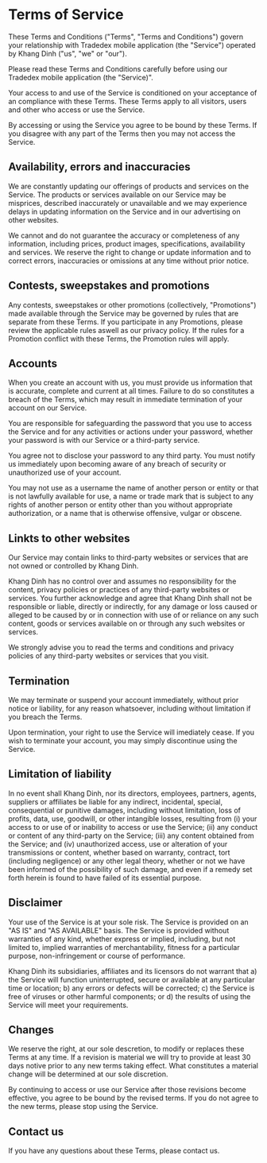 # Terms of Service

These Terms and Conditions ("Terms", "Terms and Conditions") govern your relationship with Tradedex mobile application (the "Service") operated by Khang Dinh ("us", "we" or "our").

Please read these Terms and Conditions carefully before using our Tradedex mobile application (the "Service)".

Your access to and use of the Service is conditioned on your acceptance of an compliance with these Terms. These Terms apply to all visitors, users and other who access or use the Service.

By accessing or using the Service you agree to be bound by these Terms. If you disagree with any part of the Terms then you may not access the Service.


## Availability, errors and inaccuracies

We are constantly updating our offerings of products and services on the Service. The products or services available on our Service may be misprices, described inaccurately or unavailable and we may experience delays in updating information on the Service and in our advertising on other websites.

We cannot and do not guarantee the accuracy or completeness of any information, including prices, product images, specifications, availability and services. We reserve the right to change or update information and to correct errors, inaccuracies or omissions at any time without prior notice.


## Contests, sweepstakes and promotions

Any contests, sweepstakes or other promotions (collectively, "Promotions") made available through the Service may be governed by rules that are separate from these Terms. If you participate in any Promotions, please review the applicable rules aswell as our privacy policy. If the rules for a Promotion conflict with these Terms, the Promotion rules will apply.


## Accounts

When you create an account with us, you must provide us information that is accurate, complete and current at all times. Failure to do so constitutes a breach of the Terms, which may result in immediate termination of your account on our Service.

You are responsible for safeguarding the password that you use to access the Service and for any activities or actions under your password, whether your password is with our Service or a  third-party service.

You agree not to disclose your password to any third party. You must notify us immediately upon becoming aware of any breach of security or unauthorized use of your account.

You may not use as a username the name of another person or entity or that is not lawfully available for use, a name or trade mark that is subject to any rights of another person or entity other than you without appropriate authorization, or a name that is otherwise offensive, vulgar or obscene.


## Linkts to other websites

Our Service may contain links to third-party websites or services that are not owned or controlled by Khang Dinh.

Khang Dinh has no control over and assumes no responsibility for the content, privacy policies or practices of any third-party websites or services. You further acknowledge and agree that Khang Dinh shall not be responsible or liable, directly or indirectly, for any damage or loss caused or alleged to be caused by or in connection with use of or reliance on any such content, goods or services available on or through any such websites or services.

We strongly advise you to read the terms and conditions and privacy policies of any third-party websites or services that you visit.


## Termination

We may terminate or suspend your account immediately, without prior notice or liability, for any reason whatsoever, including without limitation if you breach the Terms.

Upon termination, your right to use the Service will imediately cease. If you wish to terminate your account, you may simply discontinue using the Service.


## Limitation of liability

In no event shall Khang Dinh, nor its directors, employees, partners, agents, suppliers or affiliates be liable for any indirect, incidental, special, consequential or punitive damages, including without limitation, loss of profits, data, use, goodwill, or other intangible losses, resulting from (i) your access to or use of or inability to access or use the Service; (ii) any conduct or content of any third-party on the Service; (iii) any content obtained from the Service; and (iv) unauthorized access, use or alteration of your transmissions or content, whether based on warranty, contract, tort (including negligence) or any other legal theory, whether or not we have been informed of the possibility of such damage, and even if a remedy set forth herein is found to have failed of its essential purpose.


## Disclaimer

Your use of the Service is at your sole risk. The Service is provided on an "AS IS" and "AS AVAILABLE" basis. The Service is provided without warranties of any kind, whether express or implied, including, but not limited to, implied warranties of merchantability, fitness for a particular purpose, non-infringement or course of performance.

Khang Dinh its subsidiaries, affiliates and its licensors do not warrant that a) the Service will function uninterrupted, secure or available at any particular time or location; b) any errors or defects will be corrected; c) the Service is free of viruses or other harmful components; or d) the results of using the Service will meet your requirements.


## Changes

We reserve the right, at our sole descretion, to modify or replaces these Terms at any time. If a revision is material we will try to provide at least 30 days notive prior to any new terms taking effect. What constitutes a material change will be determined at our sole discretion.

By continuing to access or use our Service after those revisions become effective, you agree to be bound by the revised terms. If you do not agree to the new terms, please stop using the Service.


## Contact us

If you have any questions about these Terms, please contact us.

